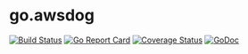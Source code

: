 # go.awsdog
[![Build Status](https://travis-ci.org/piotrowy/go.awsdog.svg?branch=master)](https://travis-ci.org/piotrowy/go.awsdog)
[![Go Report Card](https://goreportcard.com/badge/github.com/piotrowy/go.awsdog)](https://goreportcard.com/report/github.com/piotrowy/go.awsdog)
[![Coverage Status](https://coveralls.io/repos/github/piotrowy/go.awsdog/badge.svg?branch=master)](https://coveralls.io/github/piotrowy/go.awsdog)
[![GoDoc](http://godoc.org/github.com/piotrowy/go.awsdog?status.svg)](http://godoc.org/github.com/piotrowy/go.awsdog)
